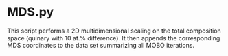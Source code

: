 # MDS.py

This script performs a 2D multidimensional scaling on the total composition space (quinary with 10 at.% difference). It then appends the corresponding MDS coordinates to the data set summarizing all MOBO iterations.
